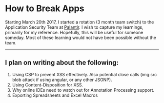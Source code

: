 # How to Break Apps

Starting March 20th 2017, I started a rotation (3 month team switch) to the Application Security Team at [Palantir](https://www.palantir.com/). I wish to capture my learnings, primarily for my reference. Hopefully, this will be useful for someone someday. Most of these learning would not have been possible without the team.  

***
## I plan on writing about the following:

1. Using CSP to prevent XSS effectively. Also potential close calls (img src blob attack if using angular, or any other JSONP).
2. Using Content-Disposition for XSS.
3. Why online IDEs need to watch out for Annotation Processing support.
4. Exporting Spreadsheets and Excel Macros

